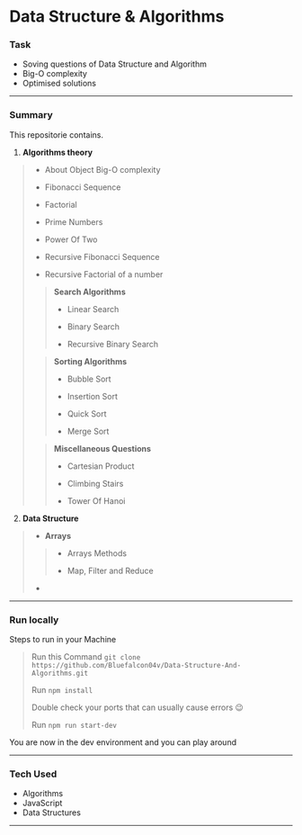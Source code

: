 # Data Structure & Algorithms

### Task
- Soving questions of Data Structure and Algorithm 
- Big-O complexity
- Optimised solutions
----

### Summary
This repositorie contains.
1. **Algorithms theory**  
 >- About Object Big-O complexity
 >
 >- Fibonacci Sequence
 > 
 >- Factorial
 >
 >- Prime Numbers
 >
 >- Power Of Two
 >
 >- Recursive Fibonacci Sequence
 >
 >- Recursive Factorial of a number
 >
 >> **Search Algorithms**
 >>
 >>- Linear Search 
 >>
 >>- Binary Search
 >>
 >>- Recursive Binary Search
 >
 >> **Sorting Algorithms**
 >>
 >>- Bubble Sort
 >>
 >>- Insertion Sort
 >>
 >>- Quick Sort
 >>
 >>- Merge Sort
 >
 >> **Miscellaneous Questions** 
 >>
 >>- Cartesian Product
 >>
 >>- Climbing Stairs
 >>
 >>- Tower Of Hanoi

 2. **Data Structure**
 >- **Arrays**
 >>
 >>- Arrays Methods
 >>
 >>- Map, Filter and Reduce
 >- 
 >
***

### Run locally
Steps to run in your Machine
> Run this Command `git clone https://github.com/Bluefalcon04v/Data-Structure-And-Algorithms.git`
> 
> Run `npm install` 
> 
> Double check your ports that can usually cause errors 😉
> 
> Run `npm run start-dev`
>
You are now in the dev environment and you can play around

---

### Tech Used
- Algorithms
- JavaScript
- Data Structures
***